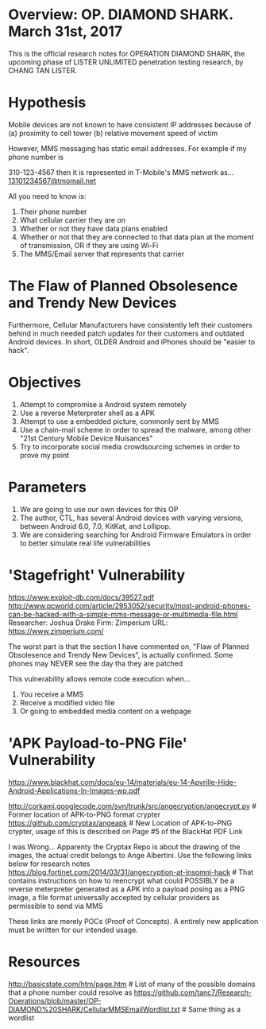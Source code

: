 # Overview: OP. DIAMOND SHARK. March 31st, 2017
This is the official research notes for OPERATION DIAMOND SHARK, the upcoming phase of LISTER UNLIMITED penetration testing research, by CHANG TAN LISTER.

# Hypothesis
Mobile devices are not known to have consistent IP addresses because of (a) proximity to cell tower (b) relative movement speed of victim

However, MMS messaging has static email addresses. For example if my phone number is 

310-123-4567 then it is represented in T-Mobile's MMS network as...
13101234567@tmomail.net

All you need to know is:

1. Their phone number
2. What cellular carrier they are on
3. Whether or not they have data plans enabled
4. Whether or not that they are connected to that data plan at the moment of transmission, OR if they are using Wi-Fi
5. The MMS/Email server that represents that carrier

# The Flaw of Planned Obsolesence and Trendy New Devices
Furthermore, Cellular Manufacturers have consistently left their customers behind in much needed patch updates for their customers and outdated Android devices. In short, OLDER Android and iPhones should be "easier to hack".

# Objectives

1. Attempt to compromise a Android system remotely
2. Use a reverse Meterpreter shell as a APK
3. Attempt to use a embedded picture, commonly sent by MMS
4. Use a chain-mail scheme in order to spread the malware, among other "21st Century Mobile Device Nuisances"
5. Try to incorporate social media crowdsourcing schemes in order to prove my point

# Parameters

1. We are going to use our own devices for this OP
2. The author, CTL, has several Android devices with varying versions, between Android 6.0, 7.0, KitKat, and Lollipop.
3. We are considering searching for Android Firmware Emulators in order to better simulate real life vulnerabilities

# 'Stagefright' Vulnerability
https://www.exploit-db.com/docs/39527.pdf
http://www.pcworld.com/article/2953052/security/most-android-phones-can-be-hacked-with-a-simple-mms-message-or-multimedia-file.html
Researcher: Joshua Drake
Firm: Zimperium
URL: https://www.zimperium.com/

The worst part is that the section I have commented on, "Flaw of Planned Obsolesence and Trendy New Devices", is actually confirmed. Some phones may NEVER see the day tha they are patched

This vulnerability allows remote code execution when...
1. You receive a MMS
2. Receive a modified video file
3. Or going to embedded media content on a webpage

# 'APK Payload-to-PNG File' Vulnerability
https://www.blackhat.com/docs/eu-14/materials/eu-14-Apvrille-Hide-Android-Applications-In-Images-wp.pdf

http://corkami.googlecode.com/svn/trunk/src/angecryption/angecrypt.py # Former location of APK-to-PNG format crypter
https://github.com/cryptax/angeapk # New Location of APK-to-PNG crypter, usage of this is described on Page #5 of the BlackHat PDF Link

I was Wrong... Apparenty the Cryptax Repo is about the drawing of the images, the actual credit belongs to Ange Albertini. Use the following links below for research notes
https://blog.fortinet.com/2014/03/31/angecryption-at-insomni-hack # That contains instructions on how to reencrypt what could POSSIBLY be a reverse meterpreter generated as a APK into a payload posing as a PNG image, a file format universally accepted by cellular providers as permissible to send via MMS

These links are merely POCs (Proof of Concepts). A entirely new application must be written for our intended usage. 


# Resources

http://basicstate.com/htm/page.htm # List of many of the possible domains that a phone number could resolve as
https://github.com/tanc7/Research-Operations/blob/master/OP-DIAMOND%20SHARK/CellularMMSEmailWordlist.txt # Same thing as a wordlist


